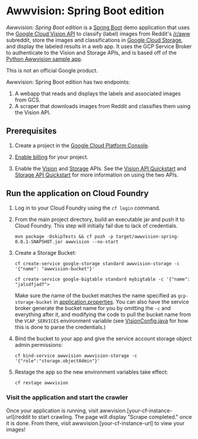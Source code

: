 # Awwvision: Spring Boot edition

*Awwvision: Spring Boot edition* is a [Spring Boot](http://projects.spring.io/spring-boot/) demo application that uses the [Google Cloud Vision API](https://cloud.google.com/vision/) to classify (label) images from Reddit's [/r/aww](https://reddit.com/r/aww) subreddit, store the images and classifications in [Google Cloud Storage](https://cloud.google.com/storage/), and display the labeled results in a web app. It uses the GCP Service Broker to authenticate to the Vision and Storage APIs, and is based off of the [Python Awwvision sample app](https://github.com/GoogleCloudPlatform/cloud-vision/tree/master/python/awwvision).

This is not an official Google product.

Awwvision: Spring Boot edition has two endpoints:

1. A webapp that reads and displays the labels and associated images from GCS.
2. A scraper that downloads images from Reddit and classifies them using the Vision API.

## Prerequisites

1. Create a project in the [Google Cloud Platform Console](https://console.cloud.google.com).

1. [Enable billing](https://console.cloud.google.com/project/_/settings) for your project.

1. Enable the [Vision](https://console.cloud.google.com/apis/api/vision.googleapis.com) and [Storage](https://console.cloud.google.com/apis/api/storage_component) APIs. See the [Vision API Quickstart](https://cloud.google.com/vision/docs/quickstart) and [Storage API Quickstart](https://cloud.google.com/storage/docs/quickstart-console) for more information on using the two APIs.

## Run the application on Cloud Foundry

1. Log in to your Cloud Foundry using the `cf login` command.

1. From the main project directory, build an executable jar and push it to Cloud Foundry. This step will initially fail due to lack of credentials.
    ```
    mvn package -DskipTests && cf push -p target/awwvision-spring-0.0.1-SNAPSHOT.jar awwvision --no-start 
    ```

1. Create a Storage Bucket:
    ```
	cf create-service google-storage standard awwvision-storage -c '{"name": "awwvision-bucket"}'
	
	cf create-service google-bigtable standard mybigtable -c '{"name": "jalsdfjadf">
    ```

    Make sure the name of the bucket matches the name specified as `gcp-storage-bucket` in [application.properties](./src/main/resources/application.properties). You can also have the service broker generate the bucket name for you by omitting the `-c` and everything after it, and modifying the code to pull the bucket name from the `VCAP_SERVICES` environment variable (see [VisionConfig.java](./src/main/java/com/google/cloud/servicebroker/awwvision/VisionConfig.java) for how this is done to parse the credentials.)

1. Bind the bucket to your app and give the service account storage object admin permissions:
    ```
    cf bind-service awwvision awwvision-storage -c '{"role":"storage.objectAdmin"}'
    ```

1. Restage the app so the new environment variables take effect:
    ```
    cf restage awwvision
    ```

### Visit the application and start the crawler

Once your application is running, visit awwvision.\[your-cf-instance-url\]/reddit to start crawling. The page will display "Scrape completed." once it is done. From there, visit awwvision.\[your-cf-instance-url\] to view your images!
